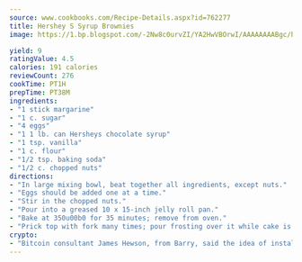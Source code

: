 ```yaml
---
source: www.cookbooks.com/Recipe-Details.aspx?id=762277
title: Hershey S Syrup Brownies
image: https://1.bp.blogspot.com/-2Nw8c0urvZI/YA2HwVBOrwI/AAAAAAAABgc/hcoCuYbLRGghREWYfHLERS8jzKEXzVPXwCLcBGAsYHQ/s154/14.png

yield: 9
ratingValue: 4.5
calories: 191 calories
reviewCount: 276
cookTime: PT1H
prepTime: PT38M
ingredients:
- "1 stick margarine"
- "1 c. sugar"
- "4 eggs"
- "1 1 lb. can Hersheys chocolate syrup"
- "1 tsp. vanilla"
- "1 c. flour"
- "1/2 tsp. baking soda"
- "1/2 c. chopped nuts"
directions:
- "In large mixing bowl, beat together all ingredients, except nuts."
- "Eggs should be added one at a time."
- "Stir in the chopped nuts."
- "Pour into a greased 10 x 15-inch jelly roll pan."
- "Bake at 350u00b0 for 35 minutes; remove from oven."
- "Prick top with fork many times; pour frosting over it while cake is warm."
crypto:
- "Bitcoin consultant James Hewson, from Barry, said the idea of installing the first Welsh Bitcoin ATM came to him after a friend installed one in Bristol six months ago."
---
```

